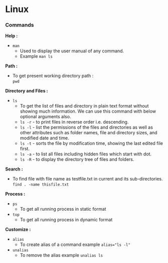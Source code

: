 # Linux

### Commands

**Help :**
- `man`
   - Used to display the user manual of any command.
   - Example `man ls`

**Path :**
- To get present working directory path :  
```pwd```  

**Directory and Files :**
-  `ls`
   -  To get the list of files and directory in plain text format without showing much information. We can use this command with below optional arguments also.
   -  `ls -r` - to print files in reverse order i.e. descending.
   -  `ls -l` - list the permissions of the files and directories as well as other attributes such as folder names, file and directory sizes, and modified date and time.
   -  `ls -t` - sorts the file by modification time, showing the last edited file first.
   -  `ls -a` - to list all files including hidden files which start with dot.
   -  `ls -R` - to display the directory tree of files and folders.

**Search :**
- To find file with file name as testfile.txt in current and its sub-directories.
```find . -name thisfile.txt```

**Process :**
-  `ps`
   -  To get all running process in static format
-  `top`
   -  To get all running process in dynamic format

**Customize :**
-  `alias`
   -  To create alias of a command example `alias="ls -l"`
-  `unalias`
   -  To remove the alias example `unalias ls`
